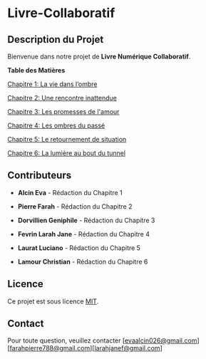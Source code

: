 # Livre-Collaboratif 

## **Description du Projet**

Bienvenue dans notre projet de **Livre Numérique Collaboratif**.

**Table des Matières**

 [Chapitre 1: La vie dans l’ombre ](histoire.md)

 [Chapitre 2: Une rencontre inattendue ](histoire2.md)

 [Chapitre 3: Les promesses de l'amour ](histoire3.md)

 [Chapitre 4: Les ombres du passé ](histoire4.md)

 [Chapitre 5: Le retournement de situation ](histoire5.md)

 [Chapitre 6:  La lumière au bout du tunnel](histoire6.md)

## **Contributeurs**

- **Alcin Eva** - Rédaction du Chapitre 1

- **Pierre Farah** - Rédaction du Chapitre 2

- **Dorvillien Geniphile** - Rédaction du Chapitre 3

 - **Fevrin Larah Jane** - Rédaction du Chapitre 4

- **Laurat Luciano** - Rédaction du Chapitre 5

- **Lamour Christian** - Rédaction du Chapitre 6

## **Licence**
Ce projet est sous licence [MIT](LICENSE).

## **Contact**
Pour toute question, veuillez contacter [evaalcin026@gmail.com][farahpierre788@gmail.com][larahjanef@gmail.com]
